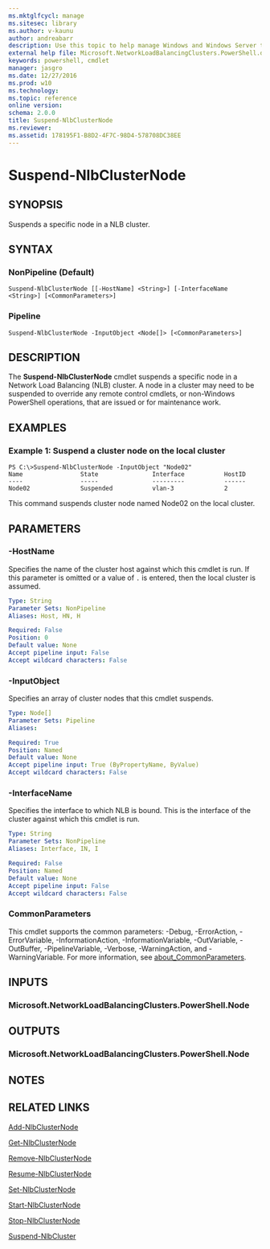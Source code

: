 ```yaml
---
ms.mktglfcycl: manage
ms.sitesec: library
ms.author: v-kaunu
author: andreabarr
description: Use this topic to help manage Windows and Windows Server technologies with Windows PowerShell.
external help file: Microsoft.NetworkLoadBalancingClusters.PowerShell.dll-Help.xml
keywords: powershell, cmdlet
manager: jasgro
ms.date: 12/27/2016
ms.prod: w10
ms.technology: 
ms.topic: reference
online version: 
schema: 2.0.0
title: Suspend-NlbClusterNode
ms.reviewer:
ms.assetid: 178195F1-B8D2-4F7C-98D4-578708DC38EE
---
```


# Suspend-NlbClusterNode

## SYNOPSIS
Suspends a specific node in a NLB cluster.

## SYNTAX

### NonPipeline (Default)
```
Suspend-NlbClusterNode [[-HostName] <String>] [-InterfaceName <String>] [<CommonParameters>]
```

### Pipeline
```
Suspend-NlbClusterNode -InputObject <Node[]> [<CommonParameters>]
```

## DESCRIPTION
The **Suspend-NlbClusterNode** cmdlet suspends a specific node in a Network Load Balancing (NLB) cluster.
A node in a cluster may need to be suspended to override any remote control cmdlets, or non-Windows PowerShell operations, that are issued or for maintenance work.

## EXAMPLES

### Example 1: Suspend a cluster node on the local cluster
```
PS C:\>Suspend-NlbClusterNode -InputObject "Node02"
Name                State               Interface           HostID 
----                -----               ---------           ------ 
Node02              Suspended           vlan-3              2
```

This command suspends cluster node named Node02 on the local cluster.

## PARAMETERS

### -HostName
Specifies the name of the cluster host against which this cmdlet is run.
If this parameter is omitted or a value of `.` is entered, then the local cluster is assumed.

```yaml
Type: String
Parameter Sets: NonPipeline
Aliases: Host, HN, H

Required: False
Position: 0
Default value: None
Accept pipeline input: False
Accept wildcard characters: False
```

### -InputObject
Specifies an array of cluster nodes that this cmdlet suspends.

```yaml
Type: Node[]
Parameter Sets: Pipeline
Aliases: 

Required: True
Position: Named
Default value: None
Accept pipeline input: True (ByPropertyName, ByValue)
Accept wildcard characters: False
```

### -InterfaceName
Specifies the interface to which NLB is bound.
This is the interface of the cluster against which this cmdlet is run.

```yaml
Type: String
Parameter Sets: NonPipeline
Aliases: Interface, IN, I

Required: False
Position: Named
Default value: None
Accept pipeline input: False
Accept wildcard characters: False
```

### CommonParameters
This cmdlet supports the common parameters: -Debug, -ErrorAction, -ErrorVariable, -InformationAction, -InformationVariable, -OutVariable, -OutBuffer, -PipelineVariable, -Verbose, -WarningAction, and -WarningVariable. For more information, see [about_CommonParameters](http://go.microsoft.com/fwlink/?LinkID=113216).

## INPUTS

### Microsoft.NetworkLoadBalancingClusters.PowerShell.Node

## OUTPUTS

### Microsoft.NetworkLoadBalancingClusters.PowerShell.Node

## NOTES

## RELATED LINKS

[Add-NlbClusterNode](./Add-NlbClusterNode.md)

[Get-NlbClusterNode](./Get-NlbClusterNode.md)

[Remove-NlbClusterNode](./Remove-NlbClusterNode.md)

[Resume-NlbClusterNode](./Resume-NlbClusterNode.md)

[Set-NlbClusterNode](./Set-NlbClusterNode.md)

[Start-NlbClusterNode](./Start-NlbClusterNode.md)

[Stop-NlbClusterNode](./Stop-NlbClusterNode.md)

[Suspend-NlbCluster](./Suspend-NlbCluster.md)

